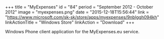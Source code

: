 +++
title = "MyExpenses"
id = "84"
period = "September 2012 - October 2012"
image = "myexpenses.png"
date = "2015-12-18T15:56:44"
link = "https://www.microsoft.com/sk-sk/store/apps/myexpenses/9nblggh094kh"
linkActionTitle = "Windows Store"
linkAction = "Download"
+++

Windows Phone client application for the MyExpenses.eu service.
